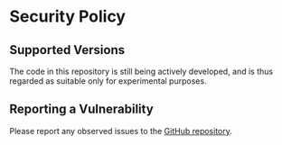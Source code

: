 # Security Policy

## Supported Versions

The code in this repository is still being actively developed, and is thus regarded as suitable only for experimental purposes.

## Reporting a Vulnerability

Please report any observed issues to the [GitHub repository](https://github.com/brave/sugarcoat/).
